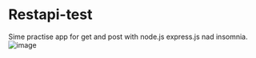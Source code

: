 ﻿# Restapi-test
Sime practise app for get and post with node.js express.js nad insomnia. 
![image](https://user-images.githubusercontent.com/50703222/226942481-0b51f92c-2f98-48d6-bedc-bdda4fcd5fab.png)
